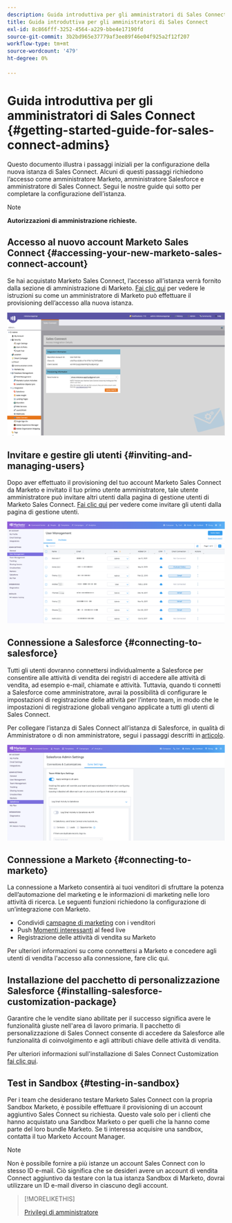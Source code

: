 ```yaml
---
description: Guida introduttiva per gli amministratori di Sales Connect - Marketo Docs - Documentazione del prodotto
title: Guida introduttiva per gli amministratori di Sales Connect
exl-id: 8c866fff-3252-4564-a229-bbe4e17190fd
source-git-commit: 3b2bd965e37779af3ee89f46e04f925a2f12f207
workflow-type: tm+mt
source-wordcount: '479'
ht-degree: 0%

---
```


# Guida introduttiva per gli amministratori di Sales Connect {#getting-started-guide-for-sales-connect-admins}

Questo documento illustra i passaggi iniziali per la configurazione della nuova istanza di Sales Connect. Alcuni di questi passaggi richiedono l’accesso come amministratore Marketo, amministratore Salesforce e amministratore di Sales Connect. Segui le nostre guide qui sotto per completare la configurazione dell’istanza.

>[!NOTE]
>
>**Autorizzazioni di amministrazione richieste.**

## Accesso al nuovo account Marketo Sales Connect {#accessing-your-new-marketo-sales-connect-account}

Se hai acquistato Marketo Sales Connect, l’accesso all’istanza verrà fornito dalla sezione di amministrazione di Marketo. [Fai clic qui](/help/marketo/product-docs/marketo-sales-connect/getting-started/accessing-your-new-sales-connect-instance.md) per vedere le istruzioni su come un amministratore di Marketo può effettuare il provisioning dell’accesso alla nuova istanza.

![](assets/getting-started-guide-for-sales-connect-admins-1.png)

## Invitare e gestire gli utenti {#inviting-and-managing-users}

Dopo aver effettuato il provisioning del tuo account Marketo Sales Connect da Marketo e invitato il tuo primo utente amministratore, tale utente amministratore può invitare altri utenti dalla pagina di gestione utenti di Marketo Sales Connect. [Fai clic qui](/help/marketo/product-docs/marketo-sales-connect/admin/invite-users.md) per vedere come invitare gli utenti dalla pagina di gestione utenti.

![](assets/getting-started-guide-for-sales-connect-admins-2.png)

## Connessione a Salesforce {#connecting-to-salesforce}

Tutti gli utenti dovranno connettersi individualmente a Salesforce per consentire alle attività di vendita dei registri di accedere alle attività di vendita, ad esempio e-mail, chiamate e attività. Tuttavia, quando ti connetti a Salesforce come amministratore, avrai la possibilità di configurare le impostazioni di registrazione delle attività per l’intero team, in modo che le impostazioni di registrazione globali vengano applicate a tutti gli utenti di Sales Connect.

Per collegare l’istanza di Sales Connect all’istanza di Salesforce, in qualità di Amministratore o di non amministratore, segui i passaggi descritti in [articolo](/help/marketo/product-docs/marketo-sales-connect/crm/salesforce-integration/connect-your-sales-connect-account-to-salesforce.md).

![](assets/getting-started-guide-for-sales-connect-admins-3.png)

## Connessione a Marketo {#connecting-to-marketo}

La connessione a Marketo consentirà ai tuoi venditori di sfruttare la potenza dell’automazione del marketing e le informazioni di marketing nelle loro attività di ricerca. Le seguenti funzioni richiedono la configurazione di un’integrazione con Marketo.

* Condividi [campagne di marketing](/help/marketo/product-docs/marketo-sales-connect/marketo/make-a-campaign-visible-to-sales-connect-users.md) con i venditori
* Push [Momenti interessanti](/help/marketo/product-docs/marketo-sales-connect/marketo/interesting-moments-in-sales-connect.md) al feed live
* Registrazione delle attività di vendita su Marketo

Per ulteriori informazioni su come connettersi a Marketo e concedere agli utenti di vendita l&#39;accesso alla connessione, fare clic qui.

## Installazione del pacchetto di personalizzazione Salesforce {#installing-salesforce-customization-package}

Garantire che le vendite siano abilitate per il successo significa avere le funzionalità giuste nell&#39;area di lavoro primaria. Il pacchetto di personalizzazione di Sales Connect consente di accedere da Salesforce alle funzionalità di coinvolgimento e agli attributi chiave delle attività di vendita.

Per ulteriori informazioni sull&#39;installazione di Sales Connect Customization [fai clic qui](/help/marketo/product-docs/marketo-sales-connect/crm/salesforce-customization/sales-connect-customizations-for-crm.md).

## Test in Sandbox {#testing-in-sandbox}

Per i team che desiderano testare Marketo Sales Connect con la propria Sandbox Marketo, è possibile effettuare il provisioning di un account aggiuntivo Sales Connect su richiesta. Questo vale solo per i clienti che hanno acquistato una Sandbox Marketo o per quelli che la hanno come parte del loro bundle Marketo. Se ti interessa acquisire una sandbox, contatta il tuo Marketo Account Manager.

>[!NOTE]
>
>Non è possibile fornire a più istanze un account Sales Connect con lo stesso ID e-mail. Ciò significa che se desideri avere un account di vendita Connect aggiuntivo da testare con la tua istanza Sandbox di Marketo, dovrai utilizzare un ID e-mail diverso in ciascuno degli account.

>[!MORELIKETHIS]
>
>[Privilegi di amministratore](/help/marketo/product-docs/marketo-sales-connect/admin/user-access-details.md)
